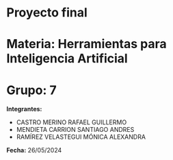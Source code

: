 # Proyecto final  
# Materia: Herramientas para Inteligencia Artificial  
# Grupo: 7
**Integrantes:**
 - CASTRO MERINO RAFAEL GUILLERMO
 - MENDIETA CARRION SANTIAGO ANDRES
 - RAMÍREZ VELASTEGUI MÓNICA ALEXANDRA
   
**Fecha:** 26/05/2024
